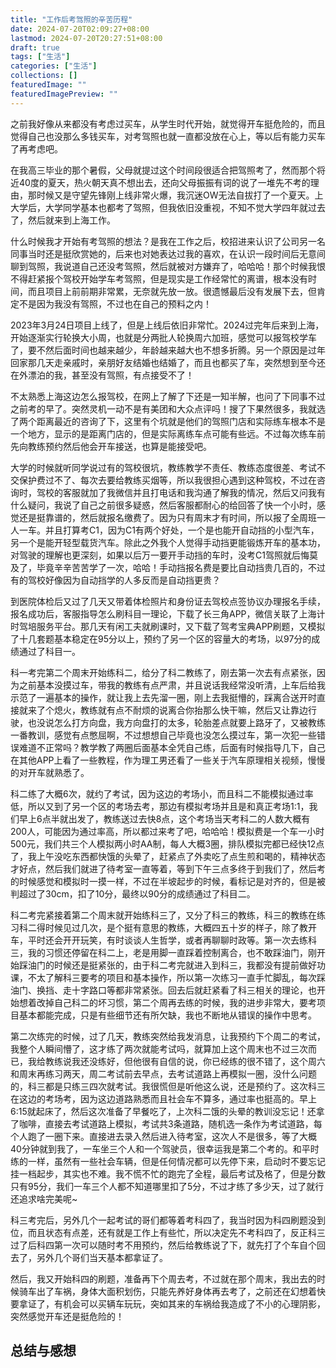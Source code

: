 ```yaml
---
title: "工作后考驾照的辛苦历程"
date: 2024-07-20T02:09:27+08:00
lastmod: 2024-07-20T20:27:51+08:00
draft: true
tags: ["生活"]
categories: ["生活"]
collections: []
featuredImage: ""
featuredImagePreview: ""
---
```


之前我好像从来都没有考虑过买车，从学生时代开始，就觉得开车挺危险的，而且觉得自己也没那么多钱买车，对考驾照也就一直都没放在心上，等以后有能力买车了再考虑吧。

在我高三毕业的那个暑假，父母就提过这个时间段很适合把驾照考了，然而那个将近40度的夏天，热火朝天真不想出去，还向父母振振有词的说了一堆先不考的理由，那时候又是守望先锋刚上线非常火爆，我沉迷OW无法自拔打了一个夏天。上大学后，大学同学基本也都考了驾照，但我依旧没重视，不知不觉大学四年就过去了，然后就来到上海工作。

什么时候我才开始有考驾照的想法？是我在工作之后，校招进来认识了公司另一名同事当时还是挺欣赏她的，后来也对她表达过我的喜欢，在认识一段时间后无意间聊到驾照，我说道自己还没考驾照，然后就被对方嫌弃了，哈哈哈！那个时候我恨不得赶紧报个驾校开始学车考驾照，但是现实是工作经常忙的离谱，根本没有时间，而且项目上前前期非常累，无奈就先放一放。很遗憾最后没有发展下去，但肯定不是因为我没有驾照，不过也在自己的预料之内！

2023年3月24日项目上线了，但是上线后依旧非常忙。2024过完年后来到上海，开始逐渐实行轮换大小周，也就是分两批人轮换周六加班，感觉可以报驾校学车了，要不然后面时间也越来越少，年龄越来越大也不想多折腾。另一个原因是过年回家那几天走亲戚时，亲朋好友结婚也结婚了，而且也都买了车，突然想到至今还在外漂泊的我，甚至没有驾照，有点接受不了！

不太熟悉上海这边怎么报驾校，在网上了解了下还是一知半解，也问了下同事不过之前考的早了。突然灵机一动不是有美团和大众点评吗！搜了下果然很多，我就选了两个距离最近的咨询了下，这里有个坑就是他们的驾照门店和实际练车根本不是一个地方，显示的是距离门店的，但是实际离练车点可能有些远。不过每次练车前先向教练预约然后他会开车接送，也算是能接受吧。

大学的时候就听同学说过有的驾校很坑，教练教学不责任、教练态度很差、考试不交保护费过不了、每次去要给教练买烟等，所以我很担心遇到这种驾校，不过在咨询时，驾校的客服就加了我微信并且打电话和我沟通了解我的情况，然后又问我有什么疑问，我说了自己之前很多疑惑，然后客服都耐心的给回答了快一个小时，感觉还是挺靠谱的，然后就报名缴费了。因为只有周末才有时间，所以报了全周班一人一车。并且打算考C1，因为C1有两个好处，一个是也能开自动挡的小型汽车，另一个是能开轻型载货汽车。除此之外我个人觉得手动挡更能锻炼开车的基本功，对驾驶的理解也更深刻，如果以后万一要开手动挡的车时，没考C1驾照就后悔莫及了，毕竟辛辛苦苦学了一次，哈哈！手动挡报名费是要比自动挡贵几百的，不过有的驾校好像因为自动挡学的人多反而是自动挡更贵？

到医院体检后又过了几天又带着体检照片和身份证去驾校点签协议办理报名手续，报名成功后，客服指导怎么刷科目一理论，下载了长三角APP，微信关联了上海计时驾培服务平台。那几天有闲工夫就刷课时，又下载了驾考宝典APP刷题，又模拟了十几套题基本稳定在95分以上，预约了另一个区的容量大的考场，以97分的成绩通过了科目一。

科一考完第二个周末开始练科二，给分了科二教练了，刚去第一次去有点紧张，因为之前基本没摸过车，带我的教练有点严肃，并且说话我经常没听清，上车后给我示范了一遍基本的操作，就让我上去先溜一圈，刚上去我挺懵的，踩离合送开时直接就来了个熄火，教练就有点不耐烦的说离合你抬那么快干嘛，然后又让靠边行驶，也没说怎么打方向盘，我方向盘打的太多，轮胎差点就要上路牙了，又被教练一番教训，感觉有点憋屈啊，不过想想自己毕竟也没怎么摸过车，第一次犯一些错误难道不正常吗？教学教了两圈后面基本全凭自己练，后面有时候指导几下，自己在其他APP上看了一些教程，作为理工男还看了一些关于汽车原理相关视频，慢慢的对开车就熟悉了。

科二练了大概6次，就约了考试，因为这边的考场小，而且科二不能模拟通过率低，所以又到了另一个区的考场去考，那边有模拟考场并且是和真正考场1:1，我们早上6点半就出发了，教练送过去快8点，这个考场当天考科二的人数大概有200人，可能因为通过率高，所以都过来考了吧，哈哈哈！模拟费是一个车一小时500元，我们共三个人模拟两小时AA制，每人大概3圈，排队模拟完都已经快12点了，我上午没吃东西都快饿的头晕了，赶紧点了外卖吃了点生煎和喝的，精神状态才好点，然后我们就进了待考室一直等着，等到下午三点多终于到我们了，然后考的时候感觉和模拟时一摸一样，不过在半坡起步的时候，看标记是对齐的，但是被判超过了30cm，扣了10分，最终以90分的成绩通过了科目二。

科二考完紧接着第二个周末就开始练科三了，又分了科三的教练，科三的教练在练习科二得时候见过几次，是个挺有意思的教练，大概四五十岁的样子，除了教开车，平时还会开开玩笑，有时谈谈人生哲学，或者再聊聊时政等。第一次去练科三，我的习惯还停留在科二上，老是用脚一直踩着控制离合，也不敢踩油门，刚开始踩油门的时候还是挺紧张的，由于科二考完就进入到科三，我都没有提前做好功课，不太了解科三要考的项目和基本操作，所以第一次练习一直手忙脚乱，每次踩油门、换挡、走十字路口等都非常紧张。回去后就赶紧看了科三相关的理论，也开始想着改掉自己科二的坏习惯，第二个周再去练的时候，我的进步非常大，要考项目基本都能完成，只是有些细节还有所欠缺，我也不断地从错误的操作中思考。

第二次练完的时候，过了几天，教练突然给我发消息，让我预约下个周二的考试，我整个人瞬间懵了，这才练了两次就能考试吗，就算加上这个周末也不过三次而已，我给教练说我还没练好，但他很有自信的说，你已经练的很不错了，这个周六和周末再练习两天，周二考试前去早点，去考试道路上再模拟一圈，没什么问题的，科三都是只练三四次就考试。我很慌但是听他这么说，还是预约了。这次科三在这边的考场考，因为这边道路熟悉而且社会车不算多，通过率也挺高的。早上6:15就起床了，然后这次准备了早餐吃了，上次科二饿的头晕的教训没忘记！还拿了咖啡，直接去考试道路上模拟，考试共3条道路，随机选一条作为考试道路，每个人跑了一圈下来。直接进去录入然后进入待考室，这次人不是很多，等了大概40分钟就到我了，一车坐三个人和一个驾驶员，很幸运我是第二个考的。和平时练的一样，虽然有一些社会车辆，但是任何情况都可以先停下来，启动时不要忘记挂一档起步，其实也不难。我不慌不忙的跑完了全程，最后考试及格了，但是分数只有95分，我们一车三个人都不知道哪里扣了5分，不过才练了多少天，过了就行还追求啥完美呢~

科三考完后，另外几个一起考试的哥们都等着考科四了，我当时因为科四刷题没到位，而且状态有点差，还有就是工作上有些忙，所以决定先不考科四了，反正科三过了后科四第一次可以随时考不用预约，然后给教练说了下，就先打了个车自个回去了，另外几个哥们当天基本都拿证了。

然后，我又开始科四的刷题，准备再下个周去考，不过就在那个周末，我出去的时候骑车出了车祸，身体大面积划伤，只能先养好身体再去考了，之前还在幻想着快要拿证了，有机会可以买辆车玩玩，突如其来的车祸给我造成了不小的心理阴影，突然感觉开车还是挺危险的！


## 总结与感想



